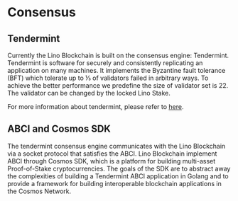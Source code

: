 # Consensus

## Tendermint

Currently the Lino Blockchain is built on the consensus engine: Tendermint. Tendermint is software for securely and consistently replicating an application on many machines. It implements the Byzantine fault tolerance (BFT) which tolerate up to ⅓ of validators failed in arbitrary ways. To achieve the better performance we predefine the size of validator set is 22. The validator can be changed by the locked Lino Stake.

For more information about tendermint, please refer to [here](https://tendermint.com/docs/).

## ABCI and Cosmos SDK

The tendermint consensus engine communicates with the Lino Blockchain via a socket protocol that satisfies the ABCI. Lino Blockchain implement ABCI through Cosmos SDK, which is a platform for building multi-asset Proof-of-Stake cryptocurrencies. The goals of the SDK are to abstract away the complexities of building a Tendermint ABCI application in Golang and to provide a framework for building interoperable blockchain applications in the Cosmos Network.
